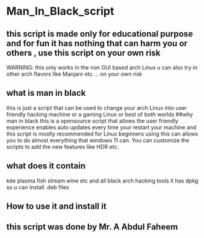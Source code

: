 # Man_In_Black_script
## this script is made only for educational purpose and for fun it has nothing  that can harm you or others , use this script on your own risk
WARNING: this only works in the non GUI based arch Linux u can also try in other arch flavors like Manjaro etc. .. on your own risk
## what is man in black
this is just a script that can be used to change your arch Linux into user friendly hacking machine or a gaming Linux or best of both worlds
##why man in black
this is a opensource script that allows the user friendly experience enables auto updates every time your restart your machine and this script is mostly recommended for Linux beginners
using this can allows you to do almost everything  that windows 11 can.
You can customize the scripts to add the new features like HDR etc.
## what does it contain
kde plasma 
fish
stream 
wine etc
and all black arch hacking tools
it has dpkg so u can install .deb files
## How to use it and install it

## this script was done by Mr. A Abdul Faheem

